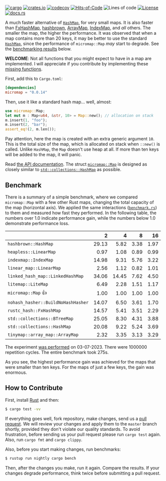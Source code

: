 [![cargo](https://github.com/yegor256/micromap/actions/workflows/cargo.yml/badge.svg)](https://github.com/yegor256/micromap/actions/workflows/cargo.yml)
[![crates.io](https://img.shields.io/crates/v/micromap.svg)](https://crates.io/crates/micromap)
[![codecov](https://codecov.io/gh/yegor256/micromap/branch/master/graph/badge.svg)](https://codecov.io/gh/yegor256/micromap)
[![Hits-of-Code](https://hitsofcode.com/github/yegor256/micromap)](https://hitsofcode.com/view/github/yegor256/micromap)
![Lines of code](https://img.shields.io/tokei/lines/github/yegor256/micromap)
[![License](https://img.shields.io/badge/license-MIT-green.svg)](https://github.com/yegor256/micromap/blob/master/LICENSE.txt)
[![docs.rs](https://img.shields.io/docsrs/micromap)](https://docs.rs/micromap/latest/micromap/)

A much faster alternative of [`HashMap`](https://doc.rust-lang.org/std/collections/struct.HashMap.html), 
for very small maps. 
It is also faster than
[FxHashMap](https://github.com/rust-lang/rustc-hash),
[hashbrown](https://github.com/rust-lang/hashbrown),
[ArrayMap](https://github.com/robjtede/tinymap),
[IndexMap](https://crates.io/crates/indexmap),
and _all_ others.
The smaller the map, the higher the performance. 
It was observed that when a map contains more than 20 keys, it may be better to use the standard 
[`HashMap`](https://doc.rust-lang.org/std/collections/struct.HashMap.html), since
the performance of `micromap::Map` _may_ start to degrade. 
See the [benchmarking results](#benchmark) below.

**WELCOME**: 
Not all functions that you might expect to have in a map are implemented. 
I will appreciate if you contribute by implementing these 
[missing functions](https://github.com/yegor256/micromap/issues).

First, add this to `Cargo.toml`:

```toml
[dependencies]
micromap = "0.0.14"
```

Then, use it like a standard hash map... well, almost:

```rust
use micromap::Map;
let mut m : Map<u64, &str, 10> = Map::new(); // allocation on stack
m.insert(1, "foo");
m.insert(2, "bar");
assert_eq!(2, m.len());
```

Pay attention, here the map is created with an extra generic argument `10`. This is 
the total size of the map, which is allocated on stack when `::new()` is called. 
Unlike `HashMap`, the `Map` doesn't use heap at all. If more than ten keys will be
added to the map, it will panic.

Read [the API documentation](https://docs.rs/micromap/latest/micromap/). The struct
[`micromap::Map`](https://docs.rs/micromap/latest/micromap/struct.Map.html) is designed as closely similar to 
[`std::collections::HashMap`](https://doc.rust-lang.org/std/collections/struct.HashMap.html) as possible.

## Benchmark

There is a summary of a simple benchmark, where we compared `micromap::Map` with
a few other Rust maps, changing the total capacity of the map (horizontal axis).
We applied the same interactions 
([`benchmark.rs`](https://github.com/yegor256/micromap/blob/master/tests/benchmark.rs)) 
to them and measured how fast they performed. In the following table, 
the numbers over 1.0 indicate performance gain, 
while the numbers below 1.0 demonstrate performance loss.

<!-- benchmark -->
| | 2 | 4 | 8 | 16 | 32 | 64 | 128 |
| --- | --: | --: | --: | --: | --: | --: | --: |
| `hashbrown::HashMap` | 29.13 | 5.82 | 3.38 | 1.97 | 0.95 | 0.37 | 0.18 |
| `heapless::LinearMap` | 0.97 | 1.08 | 0.89 | 0.99 | 0.88 | 0.91 | 0.86 |
| `indexmap::IndexMap` | 14.98 | 9.31 | 5.76 | 3.22 | 1.45 | 0.71 | 0.40 |
| `linear_map::LinearMap` | 2.56 | 1.12 | 0.82 | 1.01 | 0.78 | 0.89 | 0.80 |
| `linked_hash_map::LinkedHashMap` | 34.06 | 14.45 | 7.62 | 4.50 | 2.39 | 1.12 | 0.61 |
| `litemap::LiteMap` | 6.49 | 2.28 | 1.51 | 1.17 | 0.64 | 0.39 | 0.29 |
| `micromap::Map` 👍 | 1.00 | 1.00 | 1.00 | 1.00 | 1.00 | 1.00 | 1.00 |
| `nohash_hasher::BuildNoHashHasher` | 14.07 | 6.50 | 3.61 | 1.70 | 0.78 | 0.36 | 0.19 |
| `rustc_hash::FxHashMap` | 14.57 | 5.41 | 3.51 | 2.29 | 0.83 | 0.37 | 0.20 |
| `std::collections::BTreeMap` | 25.05 | 8.30 | 4.31 | 3.88 | 1.74 | 0.81 | 0.56 |
| `std::collections::HashMap` | 20.08 | 9.22 | 5.24 | 3.69 | 1.91 | 0.81 | 0.41 |
| `tinymap::array_map::ArrayMap` | 2.32 | 3.35 | 3.13 | 3.29 | 3.24 | 3.09 | 3.11 |

The experiment [was performed](https://github.com/yegor256/micromap/actions/workflows/benchmark.yml) on 03-07-2023.
There were 1000000 repetition cycles.
The entire benchmark took 275s.

<!-- benchmark -->

As you see, the highest performance gain was achieved for the maps that were smaller than ten keys.
For the maps of just a few keys, the gain was enormous.

## How to Contribute

First, install [Rust](https://www.rust-lang.org/tools/install) and then:

```bash
$ cargo test -vv
```

If everything goes well, fork repository, make changes, send us a [pull request](https://www.yegor256.com/2014/04/15/github-guidelines.html).
We will review your changes and apply them to the `master` branch shortly,
provided they don't violate our quality standards. To avoid frustration,
before sending us your pull request please run `cargo test` again. Also, 
run `cargo fmt` and `cargo clippy`.

Also, before you start making changes, run benchmarks:

```bash
$ rustup run nightly cargo bench
```

Then, after the changes you make, run it again. Compare the results. If your changes
degrade performance, think twice before submitting a pull request.
